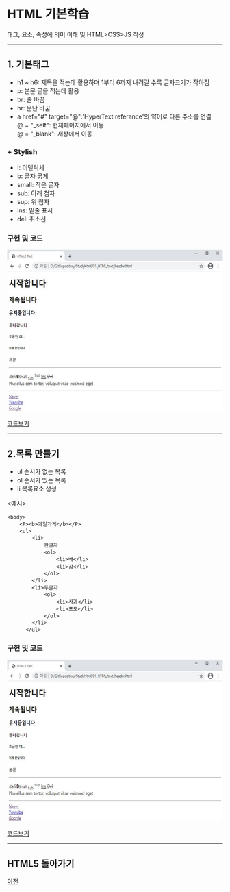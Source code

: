 # HTML 기본학습

태그, 요소, 속성에 의미 이해 및 HTML>CSS>JS 작성

-------------------------------------
## 1. 기본태그

* h1 ~ h6: 제목을 적는데 활용하며 1부터 6까지 내려갈 수록 글자크기가 작아짐 <br>
* p: 본문 글을 적는데 활용 <br>
* br: 줄 바꿈 <br>
* hr: 문단 바꿈 <br>
* a href="#" target="@":'HyperText referance'의 약어로 다른 주소를 연결 <br>
@ = "_self": 현재페이지에서 이동 <br>
@ = "_blank": 새창에서 이동 <br>

### + Stylish

* i: 이탤릭체 <br>
* b: 글자 굵게 <br>
* small: 작은 글자 <br>
* sub: 아래 첨자 <br>
* sup: 위 첨자 <br>
* ins: 밑줄 표시 <br>
* del: 취소선 <br> 


### 구현 및 코드
![text_header](/01_HTML/실행화면/text_header.png "기본구성")

[코드보기](https://github.com/kg4543/StudyHtml/blob/main/01_HTML/text_header.html)

-------------------------------
## 2.목록 만들기 

* ul 순서가 없는 목록
* ol 순서가 있는 목록
* li 목록요소 생성

<예시>
```
<body>
    <P><b>과일가게</b></P>
    <ul>
        <li>
            한글자
            <ol>
                <li>배</li>
                <li>감</li>
            </ol>
        </li>
        <li>두글자
            <ol>
                <li>사과</li>
                <li>포도</li>
            </ol>
        </li>
      </ul>
 ```
 
 
 ### 구현 및 코드
![text_header](/01_HTML/실행화면/text_header.png "기본구성")

[코드보기](https://github.com/kg4543/StudyHtml/blob/main/01_HTML/list_test.html)

-------------------------------
## HTML5 돌아가기

[이전](https://github.com/kg4543/StudyHtml)
